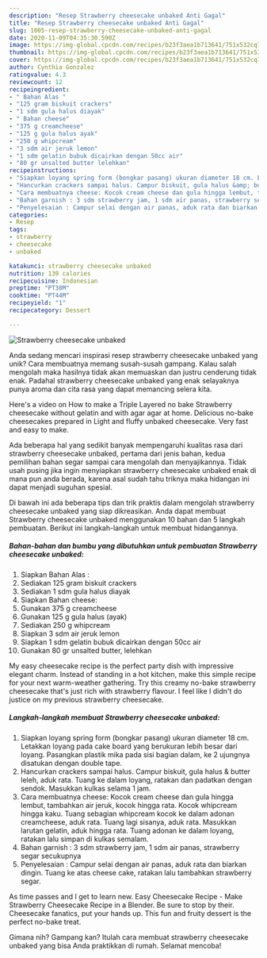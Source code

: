```yaml
---
description: "Resep Strawberry cheesecake unbaked Anti Gagal"
title: "Resep Strawberry cheesecake unbaked Anti Gagal"
slug: 1005-resep-strawberry-cheesecake-unbaked-anti-gagal
date: 2020-11-09T04:35:30.590Z
image: https://img-global.cpcdn.com/recipes/b23f3aea1b713641/751x532cq70/strawberry-cheesecake-unbaked-foto-resep-utama.jpg
thumbnail: https://img-global.cpcdn.com/recipes/b23f3aea1b713641/751x532cq70/strawberry-cheesecake-unbaked-foto-resep-utama.jpg
cover: https://img-global.cpcdn.com/recipes/b23f3aea1b713641/751x532cq70/strawberry-cheesecake-unbaked-foto-resep-utama.jpg
author: Cynthia Gonzalez
ratingvalue: 4.3
reviewcount: 12
recipeingredient:
- " Bahan Alas "
- "125 gram biskuit crackers"
- "1 sdm gula halus diayak"
- " Bahan cheese"
- "375 g creamcheese"
- "125 g gula halus ayak"
- "250 g whipcream"
- "3 sdm air jeruk lemon"
- "1 sdm gelatin bubuk dicairkan dengan 50cc air"
- "80 gr unsalted butter lelehkan"
recipeinstructions:
- "Siapkan loyang spring form (bongkar pasang) ukuran diameter 18 cm. Letakkan loyang pada cake board yang berukuran lebih besar dari loyang. Pasangkan plastik mika pada sisi bagian dalam, ke 2 ujungnya disatukan dengan double tape."
- "Hancurkan crackers sampai halus. Campur biskuit, gula halus &amp; butter leleh, aduk rata. Tuang ke dalam loyang, ratakan dan padatkan dengan sendok. Masukkan kulkas selama 1 jam."
- "Cara membuatnya cheese: Kocok cream cheese dan gula hingga lembut, tambahkan air jeruk, kocok hingga rata. Kocok whipcream hingga kaku. Tuang sebagian whipcream kocok ke dalam adonan creamcheese, aduk rata. Tuang lagi sisanya, aduk rata. Masukkan larutan gelatin, aduk hingga rata. Tuang adonan ke dalam loyang, ratakan lalu simpan di kulkas semalam."
- "Bahan garnish : 3 sdm strawberry jam, 1 sdm air panas, strawberry segar secukupnya"
- "Penyelesaian : Campur selai dengan air panas, aduk rata dan biarkan dingin. Tuang ke atas cheese cake, ratakan lalu tambahkan strawberry segar."
categories:
- Resep
tags:
- strawberry
- cheesecake
- unbaked

katakunci: strawberry cheesecake unbaked 
nutrition: 139 calories
recipecuisine: Indonesian
preptime: "PT38M"
cooktime: "PT44M"
recipeyield: "1"
recipecategory: Dessert

---
```



![Strawberry cheesecake unbaked](https://img-global.cpcdn.com/recipes/b23f3aea1b713641/751x532cq70/strawberry-cheesecake-unbaked-foto-resep-utama.jpg)

Anda sedang mencari inspirasi resep strawberry cheesecake unbaked yang unik? Cara membuatnya memang susah-susah gampang. Kalau salah mengolah maka hasilnya tidak akan memuaskan dan justru cenderung tidak enak. Padahal strawberry cheesecake unbaked yang enak selayaknya punya aroma dan cita rasa yang dapat memancing selera kita.

Here&#39;s a video on How to make a Triple Layered no bake Strawberry cheesecake without gelatin and with agar agar at home. Delicious no-bake cheesecakes prepared in Light and fluffy unbaked cheesecake. Very fast and easy to make.

Ada beberapa hal yang sedikit banyak mempengaruhi kualitas rasa dari strawberry cheesecake unbaked, pertama dari jenis bahan, kedua pemilihan bahan segar sampai cara mengolah dan menyajikannya. Tidak usah pusing jika ingin menyiapkan strawberry cheesecake unbaked enak di mana pun anda berada, karena asal sudah tahu triknya maka hidangan ini dapat menjadi suguhan spesial.


Di bawah ini ada beberapa tips dan trik praktis dalam mengolah strawberry cheesecake unbaked yang siap dikreasikan. Anda dapat membuat Strawberry cheesecake unbaked menggunakan 10 bahan dan 5 langkah pembuatan. Berikut ini langkah-langkah untuk membuat hidangannya.

<!--inarticleads1-->

##### Bahan-bahan dan bumbu yang dibutuhkan untuk pembuatan Strawberry cheesecake unbaked:

1. Siapkan  Bahan Alas :
1. Sediakan 125 gram biskuit crackers
1. Sediakan 1 sdm gula halus diayak
1. Siapkan  Bahan cheese:
1. Gunakan 375 g creamcheese
1. Gunakan 125 g gula halus (ayak)
1. Sediakan 250 g whipcream
1. Siapkan 3 sdm air jeruk lemon
1. Siapkan 1 sdm gelatin bubuk dicairkan dengan 50cc air
1. Gunakan 80 gr unsalted butter, lelehkan


My easy cheesecake recipe is the perfect party dish with impressive elegant charm. Instead of standing in a hot kitchen, make this simple recipe for your next warm-weather gathering. Try this creamy no-bake strawberry cheesecake that&#39;s just rich with strawberry flavour. I feel like I didn&#39;t do justice on my previous strawberry cheesecake. 

<!--inarticleads2-->

##### Langkah-langkah membuat Strawberry cheesecake unbaked:

1. Siapkan loyang spring form (bongkar pasang) ukuran diameter 18 cm. Letakkan loyang pada cake board yang berukuran lebih besar dari loyang. Pasangkan plastik mika pada sisi bagian dalam, ke 2 ujungnya disatukan dengan double tape.
1. Hancurkan crackers sampai halus. Campur biskuit, gula halus &amp; butter leleh, aduk rata. Tuang ke dalam loyang, ratakan dan padatkan dengan sendok. Masukkan kulkas selama 1 jam.
1. Cara membuatnya cheese: Kocok cream cheese dan gula hingga lembut, tambahkan air jeruk, kocok hingga rata. Kocok whipcream hingga kaku. Tuang sebagian whipcream kocok ke dalam adonan creamcheese, aduk rata. Tuang lagi sisanya, aduk rata. Masukkan larutan gelatin, aduk hingga rata. Tuang adonan ke dalam loyang, ratakan lalu simpan di kulkas semalam.
1. Bahan garnish : 3 sdm strawberry jam, 1 sdm air panas, strawberry segar secukupnya
1. Penyelesaian : Campur selai dengan air panas, aduk rata dan biarkan dingin. Tuang ke atas cheese cake, ratakan lalu tambahkan strawberry segar.


As time passes and I get to learn new. Easy Cheesecake Recipe - Make Strawberry Cheesecake Recipe in a Blender. Be sure to stop by their. Cheesecake fanatics, put your hands up. This fun and fruity dessert is the perfect no-bake treat. 

Gimana nih? Gampang kan? Itulah cara membuat strawberry cheesecake unbaked yang bisa Anda praktikkan di rumah. Selamat mencoba!
